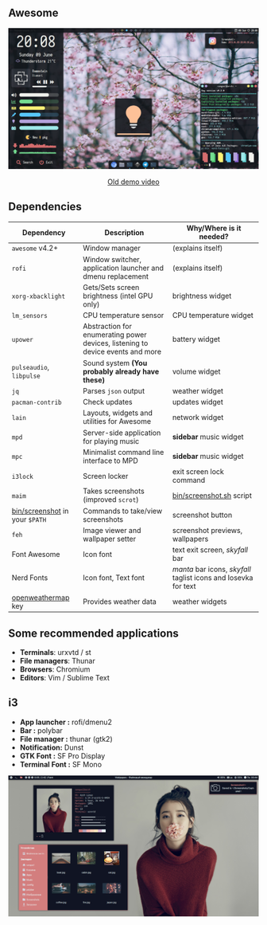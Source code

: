 ## Awesome
<p align="center">
  <img src="https://github.com/Eredarion/dotfiles/raw/master/.screenshot/2019.06.09-20:08:30.png" alt="screenshot">
</p>
<!--suppress HtmlDeprecatedAttribute --><p align="center"><a href="https://youtu.be/RTlJb5z7kyU">Old demo video</a></p>

## Dependencies
| Dependency | Description | Why/Where is it needed? |
| --- | --- | --- |
| `awesome` v4.2+ | Window manager | (explains itself) |
| `rofi` | Window switcher, application launcher and dmenu replacement | (explains itself) |
| `xorg-xbacklight` | Gets/Sets screen brightness (intel GPU only) | brightness widget |
| `lm_sensors` | CPU temperature sensor | CPU temperature widget |
| `upower` | Abstraction for enumerating power devices, listening to device events and more | battery widget |
| `pulseaudio`, `libpulse` | Sound system **(You probably already have these)** | volume widget |
| `jq` | Parses `json` output | weather widget |
| `pacman-contrib` | Check updates | updates widget |
| `lain` | Layouts, widgets and utilities for Awesome | network widget |
| `mpd` | Server-side application for playing music | **sidebar** music widget |
| `mpc` | Minimalist command line interface to MPD | **sidebar** music widget |
| `i3lock` | Screen locker | exit screen lock command |
| `maim` | Takes screenshots (improved `scrot`) | [bin/screenshot.sh](./bin/screenshot.sh) script |
| [bin/screenshot](./bin/screenshot) in your `$PATH` | Commands to take/view screenshots | screenshot button |
| `feh` | Image viewer and wallpaper setter | screenshot previews, wallpapers |
| Font Awesome | Icon font | text exit screen, *skyfall* bar |
| Nerd Fonts | Icon font, Text font | *manta* bar icons, *skyfall* taglist icons and Iosevka for text |
| [openweathermap](https://openweathermap.org/) key | Provides weather data | weather widgets |

## Some recommended applications
+ **Terminals**: urxvtd / st
+ **File managers**: Thunar
+ **Browsers**: Chromium
+ **Editors**: Vim / Sublime Text


## i3
- **App launcher :** rofi/dmenu2
- **Bar :** polybar
- **File manager :** thunar (gtk2)
- **Notification:** Dunst
- **GTK Font :** SF Pro Display
- **Terminal Font :** SF Mono
<p align="center">
  <img src="https://github.com/Eredarion/dotfiles/raw/master/.screenshot/2018-11-19_00:44:06.png" alt="screenshot">
</p>

